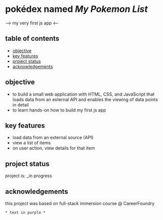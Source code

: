 #  pokédex  named *My Pokemon List*
--> my very first js app <--

## table of contents
* [objective](#objective)
* [key features](#key-features)
* [project status](#project-status)
* [acknowledgements](#acknowledgements)

## objective
- to build a small web application with HTML, CSS, and JavaScript that loads
data from an external API and enables the viewing of data points in detail
- to learn hands-on how to build my first js app

## key features
- load data from an external source (API)
- view a list of items
- on user action, view details for that item

## project status
project is: _in progress

## acknowledgements
this project was based on full-stack immersion course @ CareerFoundry

```diff
* text in purple *
```
